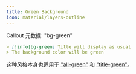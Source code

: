 ```yaml
---
title: Green Background
icon: material/layers-outline
---
```


Callout 元数据: "bg-green"

```md
> [!info|bg-green] Title will display as usual
> The background color will be green
```

这种风格本身也适用于 ["all-green"](../combined-styling/page-7.md) 和 ["title-green"](../title-styling/page-7.md)。
